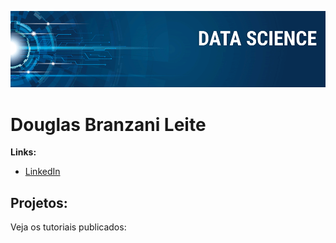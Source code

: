 <p align="center">
  <img src="banner.png" >
</p>

# Douglas Branzani Leite

**Links:**
* [LinkedIn](https://www.linkedin.com/in/douglas-l-6a11a817b)

## Projetos:
Veja os tutoriais publicados:
